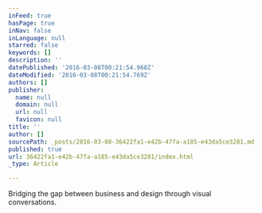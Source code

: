 ```yaml
---
inFeed: true
hasPage: true
inNav: false
inLanguage: null
starred: false
keywords: []
description: ''
datePublished: '2016-03-08T00:21:54.968Z'
dateModified: '2016-03-08T00:21:54.769Z'
authors: []
publisher:
  name: null
  domain: null
  url: null
  favicon: null
title: ''
author: []
sourcePath: _posts/2016-03-08-36422fa1-e42b-47fa-a185-e43da5ce3281.md
published: true
url: 36422fa1-e42b-47fa-a185-e43da5ce3281/index.html
_type: Article

---
```

Bridging the gap between business and design through visual conversations.